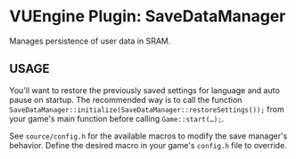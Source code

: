 VUEngine Plugin: SaveDataManager
================================

Manages persistence of user data in SRAM.


USAGE
-----

You'll want to restore the previously saved settings for language and auto pause on startup. The recommended way is to call the function `SaveDataManager::initialize(SaveDataManager::restoreSettings());` from your game's main function before calling `Game::start(…);`.

See `source/config.h` for the available macros to modify the save manager's behavior. Define the desired macro in your game's `config.h` file to override.
